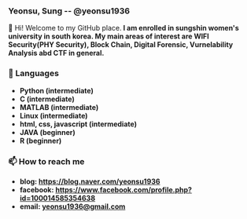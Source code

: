 ### Yeonsu, Sung -- @yeonsu1936

👋 Hi! Welcome to my GitHub place.<b/>
I am enrolled in sungshin women's university in south korea.<b/>
My main areas of interest are WIFI Security(PHY Security), Block Chain, Digital Forensic, Vurnelability Analysis abd CTF in general.

### 🔭 Languages 
- Python (intermediate)
- C (intermediate)
- MATLAB (intermediate)
- Linux (intermediate)
- html, css, javascript (intermediate)
- JAVA (beginner)
- R (beginner)

### 📫 How to reach me
- blog: https://blog.naver.com/yeonsu1936
- facebook: https://www.facebook.com/profile.php?id=100014585354638
- email: yeonsu1936@gmail.com

